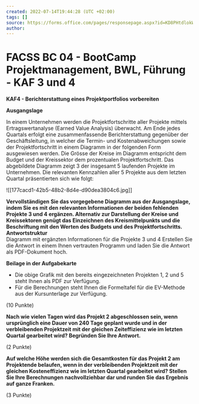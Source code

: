 ```yaml
---
created: 2022-07-14T19:44:28 (UTC +02:00)
tags: []
source: https://forms.office.com/pages/responsepage.aspx?id=KD8PHtdlokW6B_SGKKJ1dH4d0fqCZT1LhCGBv9QciOtUOFAwVUgwSTRVRkJaNzQ2WUxaSjZZQkxaVy4u
author: 
---
```


# FACSS BC 04 - BootCamp Projektmanagement, BWL, Führung - KAF 3 und 4

**KAF4 - Berichterstattung eines Projektportfolios vorbereiten**

**Ausgangslage**

In einem Unternehmen werden die Projektfortschritte aller Projekte mittels Ertragswertanalyse (Earned Value Analysis) überwacht. Am Ende jedes Quartals erfolgt eine zusammenfassende Berichterstattung gegenüber der Geschäftsleitung, in welcher die Termin- und Kostenabweichungen sowie der Projektfortschritt in einem Diagramm in der folgenden Form ausgewiesen werden. Die Grösse der Kreise im Diagramm entspricht dem Budget und der Kreissektor dem prozentualen Projektfortschritt. Das abgebildete Diagramm zeigt 3 der insgesamt 5 laufenden Projekte im Unternehmen. Die relevanten Kennzahlen aller 5 Projekte aus dem letzten Quartal präsentierten sich wie folgt:

![[177cacd1-42b5-48b2-8d4e-d90dea3804c6.jpg]]

**Vervollständigen Sie das vorgegebene Diagramm aus der Ausgangslage, indem Sie es mit den relevanten Informationen der beiden fehlenden Projekte 3 und 4 ergänzen. Alternativ zur Darstellung der Kreise und Kreissektoren genügt das Einzeichnen des Kreismittelpunkts und die Beschriftung mit den Werten des Budgets und des Projektfortschritts.**   
**Antwortstruktur**  
Diagramm mit ergänzten Informationen für die Projekte 3 und 4 Erstellen Sie die Antwort in einem Ihnen vertrauten Programm und laden Sie die Antwort als PDF-Dokument hoch.

**Beilage in der Aufgabekarte**

-   Die obige Grafik mit den bereits eingezeichneten Projekten 1, 2 und 5 steht Ihnen als PDF zur Verfügung.
-   Für die Berechnungen steht Ihnen die Formeltafel für die EV-Methode aus der Kursunterlage zur Verfügung.

(10 Punkte)

**Nach wie vielen Tagen wird das Projekt 2 abgeschlossen sein, wenn ursprünglich eine Dauer von 240 Tage geplant wurde und in der verbleibenden Projektzeit mit der gleichen Zeiteffizienz wie im letzten Quartal gearbeitet wird? Begründen Sie Ihre Antwort.**  

(2 Punkte)

**Auf welche Höhe werden sich die Gesamtkosten für das Projekt 2 am Projektende belaufen, wenn in der verbleibenden Projektzeit mit der gleichen Kosteneffizienz wie im letzten Quartal gearbeitet wird? Stellen Sie Ihre Berechnungen nachvollziehbar dar und runden Sie das Ergebnis auf ganze Franken.**  

(3 Punkte)
